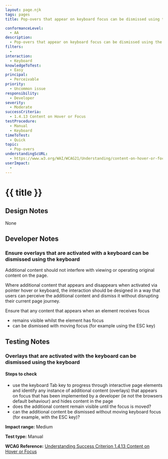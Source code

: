 ```yaml
---
layout: page.njk
tags: pages
title: Pop-overs that appear on keyboard focus can be dismissed using the keyboard

conformanceLevel:
  - AA
description:
  - Pop-overs that appear on keyboard focus can be dismissed using the keyboard
filters:
  -
interaction:
  - Keyboard
knowledgeToTest:
  - Easy
principal:
  - Perceivable
priority:
  - Uncommon issue
responsibility:
  - Developer
severity:
  - Moderate
successCriteria:
  - 1.4.13 Content on Hover or Focus
testProcedure:
  - Manual
  - Keyboard
timeToTest:
  - Quick
topic:
  - Pop-overs
understandingScURL:
  - https://www.w3.org/WAI/WCAG21/Understanding/content-on-hover-or-focus.html
userImpact:
  -
---
```


# {{ title }}

## Design Notes

None

## Developer Notes

### Ensure overlays that are activated with a keyboard can be dismissed using the keyboard

Additional content should not interfere with viewing or operating original content on the page.

Where additional content that appears and disappears when activated via pointer hover or keyboard, the interaction should be designed in a way that users can perceive the additional content and dismiss it without disrupting their current page journey.

Ensure that any content that appears when an element receives focus

- remains visible whilst the element has focus
- can be dismissed with moving focus (for example using the ESC key)

## Testing Notes

### Overlays that are activated with the keyboard can be dismissed using the keyboard

#### Steps to check

- use the keyboard Tab key to progress through interactive page elements and identify any instance of additional content (overlays) that appears on focus that has been implemented by a developer (ie not the browsers default behaviour) and hides content in the page
- does the additional content remain visible until the focus is moved?
- can the additional content be dismissed without moving keyboard focus (for example, with the ESC key)?

**Impact range:** Medium

**Test type:** Manual

**WCAG Reference:** [Understanding Success Criterion 1.4.13 Content on Hover or Focus](https://www.w3.org/WAI/WCAG21/Understanding/content-on-hover-or-focus)
